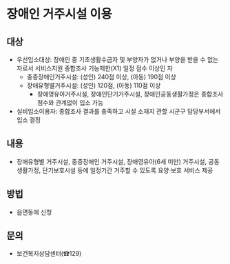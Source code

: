 # 장애인 거주시설 이용

## 대상
- 우선입소대상: 장애인 중 기초생활수급자 및 부양자가 없거나 부양을 받을 수 없는 자로서 서비스지원 종합조사 기능제한(X1) 일정 점수 이상인 자
    - 중증장애인거주시설: (성인) 240점 이상, (아동) 190점 이상
    - 장애유형별거주시설: (성인) 120점, (아동) 110점 이상
      - 장애영유아거주시설, 장애인단기거주시설, 장애인공동생활가정은 종합조사 점수와 관계없이 입소 가능
- 실비입소이용자: 종합조사 결과를 충족하고 시설 소재지 관할 시군구 담당부서에서 입소 결정

## 내용
- 장애유형별 거주시설, 중증장애인 거주시설, 장애영유아(6세 미만) 거주시설, 공동생활가정, 단기보호시설 등에 일정기간 거주할 수 있도록 요양·보호 서비스 제공

## 방법
- 읍면동에 신청

## 문의
- 보건복지상담센터(☎129)